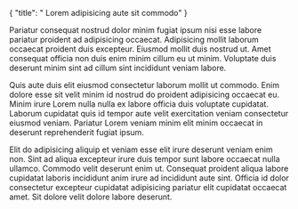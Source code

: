 {
  "title": " Lorem adipisicing aute sit commodo"
}

Pariatur consequat nostrud dolor minim fugiat ipsum nisi esse labore pariatur proident ad adipisicing occaecat. Adipisicing mollit laborum occaecat proident duis excepteur. Eiusmod mollit duis nostrud ut. Amet consequat officia non duis enim minim cillum eu ut minim. Voluptate duis deserunt minim sint ad cillum sint incididunt veniam labore.

Quis aute duis elit eiusmod consectetur laborum mollit ut commodo. Enim dolore esse sit velit minim id nostrud do proident adipisicing occaecat eu. Minim irure Lorem nulla nulla ex labore officia duis voluptate cupidatat. Laborum cupidatat quis id tempor aute velit exercitation veniam consectetur eiusmod veniam. Pariatur Lorem veniam minim elit minim occaecat in deserunt reprehenderit fugiat ipsum.

Elit do adipisicing aliquip et veniam esse elit irure deserunt veniam enim non. Sint ad aliqua excepteur irure duis tempor sunt labore occaecat nulla ullamco. Commodo velit deserunt enim ut. Consequat proident aliqua labore cupidatat laboris incididunt anim irure ad incididunt aute sint. Officia id dolor consectetur excepteur cupidatat adipisicing pariatur elit cupidatat occaecat amet. Sit dolore velit dolore labore deserunt.